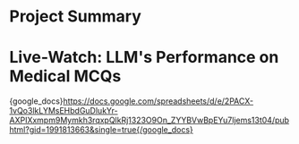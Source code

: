# Project Summary



# Live-Watch: LLM's Performance on Medical MCQs
{google_docs}https://docs.google.com/spreadsheets/d/e/2PACX-1vQo3lkLYMsEHbdGuDlukYr-AXPIXxmpm9Mymkh3rqxpQlkRj1323O9On_ZYYBVwBpEYu7ljems13t04/pubhtml?gid=1991813663&single=true{/google_docs}